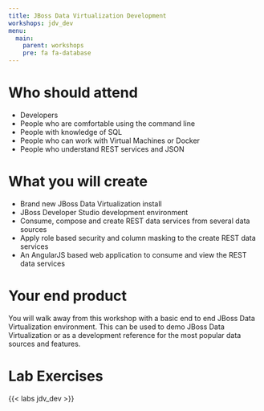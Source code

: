 ```yaml
---
title: JBoss Data Virtualization Development
workshops: jdv_dev
menu:
  main:
    parent: workshops
    pre: fa fa-database
---
```


# Who should attend

* Developers
* People who are comfortable using the command line
* People with knowledge of SQL
* People who can work with Virtual Machines or Docker
* People who understand REST services and JSON

# What you will create

* Brand new JBoss Data Virtualization install
* JBoss Developer Studio development environment
* Consume, compose and create REST data services from several data sources
* Apply role based security and column masking to the create REST data services
* An AngularJS based web application to consume and view the REST data services

# Your end product

You will walk away from this workshop with a basic end to end JBoss Data Virtualization environment.  This can be used to demo JBoss Data Virtualization or as a development reference for the most popular data sources and features.

# Lab Exercises

{{< labs jdv_dev >}}
